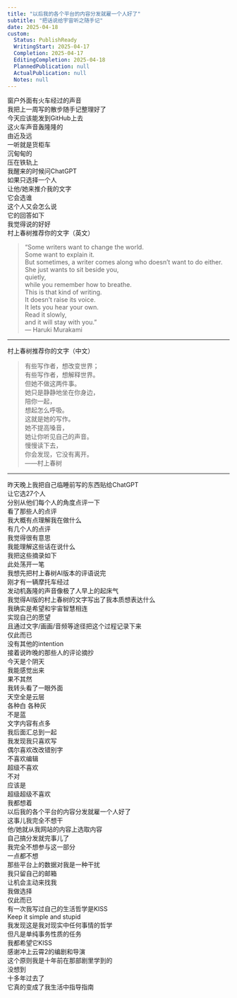 ```yaml
---
title: "以后我的各个平台的内容分发就雇一个人好了"
subtitle: "把话说给宇宙听之随手记"
date: 2025-04-18
custom:
  Status: PublishReady
  WritingStart: 2025-04-17
  Completion: 2025-04-17
  EditingCompletion: 2025-04-18
  PlannedPublication: null
  ActualPublication: null
  Notes: null
---    
```

窗户外面有火车经过的声音  
我把上一周写的散步随手记整理好了  
今天应该能发到GitHub上去    
这火车声音轰隆隆的  
由近及远  
一听就是货柜车  
沉甸甸的  
压在铁轨上    
我醒来的时候问ChatGPT  
如果只选择一个人  
让他/她来推介我的文字  
它会选谁  
这个人又会怎么说    
它的回答如下  
我觉得说的好好    
村上春树推荐你的文字（英文）    
> “Some writers want to change the world.  
> Some want to explain it.  
> But sometimes, a writer comes along who doesn’t want to do either.  
> She just wants to sit beside you,  
> quietly,  
> while you remember how to breathe.  
> This is that kind of writing.  
> It doesn’t raise its voice.  
> It lets you hear your own.  
> Read it slowly,  
> and it will stay with you.”    
— Haruki Murakami    
---    
村上春树推荐你的文字（中文）    
> 有些写作者，想改变世界；  
> 有些写作者，想解释世界。  
> 但她不做这两件事。  
> 她只是静静地坐在你身边，  
> 陪你一起，  
> 想起怎么呼吸。  
> 这就是她的写作。  
> 她不提高嗓音，  
> 她让你听见自己的声音。  
> 慢慢读下去，  
> 你会发现，它没有离开。    
——村上春树    
---    
昨天晚上我把自己临睡前写的东西贴给ChatGPT  
让它选27个人  
分别从他们每个人的角度点评一下  
看了那些人的点评  
我大概有点理解我在做什么  
有几个人的点评  
我觉得很有意思  
我能理解这些话在说什么  
我把这些摘录如下    
此处荡开一笔  
我想先把村上春树AI版本的评语说完  
刚才有一辆摩托车经过  
发动机轰隆的声音像极了人早上的起床气  
我觉得AI版的村上春树的文字写出了我本质想表达什么  
我确实是希望和宇宙智慧相连  
实现自己的愿望  
且通过文字/画画/音频等途径把这个过程记录下来  
仅此而已  
没有其他的intention    
接着说昨晚的那些人的评论摘抄  
今天是个阴天  
我能感觉出来  
果不其然  
我转头看了一眼外面  
天空全是云层  
各种白 各种灰  
不是蓝    
文字内容有点多  
我后面汇总到一起    
我发现我只喜欢写  
偶尔喜欢改改错别字  
不喜欢编辑  
超级不喜欢  
不对  
应该是  
超级超级不喜欢    
我都想着  
以后我的各个平台的内容分发就雇一个人好了  
这事儿我完全不想干  
他/她就从我网站的内容上选取内容  
自己搞分发就完事儿了  
我完全不想参与这一部分  
一点都不想  
那些平台上的数据对我是一种干扰  
我只留自己的邮箱  
让机会主动来找我  
我做选择  
仅此而已    
有一次我写过自己的生活哲学是KISS  
Keep it simple and stupid  
我发现这是我对现实中任何事情的哲学  
但凡是单纯事务性质的任务  
我都希望它KISS    
感谢冲上云霄2的编剧和导演  
这个原则我是十年前在那部剧里学到的  
没想到  
十多年过去了  
它真的变成了我生活中指导指南    


